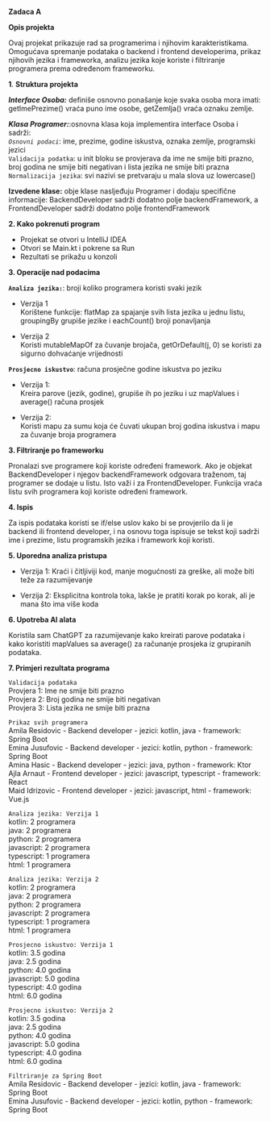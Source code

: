 **Zadaca A**

**Opis projekta**

Ovaj projekat prikazuje rad sa programerima i njihovim karakteristikama.
Omogućava spremanje podataka o backend i frontend developerima, prikaz njihovih jezika i frameworka,
analizu jezika koje koriste i filtriranje programera prema određenom frameworku.

**1**. **Struktura projekta**

_**Interface Osoba:**_ definiše osnovno ponašanje koje svaka osoba mora imati:
getImePrezime() vraća puno ime osobe, getZemlja() vraća oznaku zemlje.

**_Klasa Programer:_**:osnovna klasa koja implementira interface Osoba i sadrži:     
_`Osnovni podaci`_: ime, prezime, godine iskustva, oznaka zemlje, programski jezici  
`Validacija podatka`: u init bloku se provjerava da ime ne smije biti prazno,
broj godina ne smije biti negativan i lista jezika ne smije biti prazna  
`Normalizacija jezika`: svi nazivi se pretvaraju u mala slova uz lowercase()

**Izvedene klase:** obje klase nasljeđuju Programer i dodaju specifične informacije:
BackendDeveloper sadrži dodatno polje backendFramework, a
FrontendDeveloper sadrži dodatno polje frontendFramework

**2. Kako pokrenuti program**

* Projekat se otvori u IntelliJ IDEA
* Otvori se Main.kt i pokrene sa Run
* Rezultati se prikažu u konzoli

**3. Operacije nad podacima**

**`Analiza jezika:`**: broji koliko programera koristi svaki jezik

* Verzija 1  
  Korištene funkcije: flatMap za spajanje svih lista jezika u jednu listu, groupingBy grupiše jezike i eachCount() broji ponavljanja

* Verzija 2  
  Koristi mutableMapOf za čuvanje brojača, getOrDefault(j, 0) se koristi za sigurno dohvaćanje vrijednosti

**`Prosjecno iskustvo`**: računa prosječne godine iskustva po jeziku

* Verzija 1:  
  Kreira parove (jezik, godine), grupiše ih po jeziku i uz mapValues i average() računa prosjek

* Verzija 2:  
  Koristi mapu za sumu koja će čuvati ukupan broj godina iskustva i mapu za čuvanje broja programera

**3. Filtriranje po frameworku**

Pronalazi sve programere koji koriste određeni framework.
Ako je objekat BackendDeveloper i njegov backendFramework odgovara traženom, taj programer se dodaje u listu.
Isto važi i za FrontendDeveloper.
Funkcija vraća listu svih programera koji koriste određeni framework.

**4. Ispis**

Za ispis podataka koristi se if/else uslov kako bi se provjerilo da li je backend ili frontend developer,
i na osnovu toga ispisuje se tekst koji sadrži ime i prezime, listu programskih jezika
i framework koji koristi.

**5. Uporedna analiza pristupa**

* Verzija 1: Kraći i čitljiviji kod, manje mogućnosti za greške, ali može biti teže za razumijevanje

* Verzija 2: Eksplicitna kontrola toka, lakše je pratiti korak po korak, ali je mana što ima više koda

**6. Upotreba AI alata**

Koristila sam ChatGPT za razumijevanje kako kreirati parove podataka
i kako koristiti mapValues sa average() za računanje prosjeka iz grupiranih podataka.


**7. Primjeri rezultata programa**

`Validacija podataka`  
Provjera 1: Ime ne smije biti prazno  
Provjera 2: Broj godina ne smije biti negativan  
Provjera 3: Lista jezika ne smije biti prazna

`Prikaz svih programera`  
Amila Residovic - Backend developer - jezici: kotlin, java - framework: Spring Boot  
Emina Jusufovic - Backend developer - jezici: kotlin, python - framework: Spring Boot  
Amina Hasic - Backend developer - jezici: java, python - framework: Ktor  
Ajla Arnaut - Frontend developer - jezici: javascript, typescript - framework: React  
Maid Idrizovic - Frontend developer - jezici: javascript, html - framework: Vue.js

`Analiza jezika: Verzija 1`  
kotlin: 2 programera  
java: 2 programera  
python: 2 programera  
javascript: 2 programera  
typescript: 1 programera  
html: 1 programera

`Analiza jezika: Verzija 2`  
kotlin: 2 programera   
java: 2 programera  
python: 2 programera  
javascript: 2 programera  
typescript: 1 programera  
html: 1 programera

`Prosjecno iskustvo: Verzija 1`  
kotlin: 3.5 godina  
java: 2.5 godina  
python: 4.0 godina  
javascript: 5.0 godina  
typescript: 4.0 godina  
html: 6.0 godina

`Prosjecno iskustvo: Verzija 2`  
kotlin: 3.5 godina  
java: 2.5 godina  
python: 4.0 godina  
javascript: 5.0 godina  
typescript: 4.0 godina  
html: 6.0 godina

`Filtriranje za Spring Boot`  
Amila Residovic - Backend developer - jezici: kotlin, java - framework: Spring Boot  
Emina Jusufovic - Backend developer - jezici: kotlin, python - framework: Spring Boot  